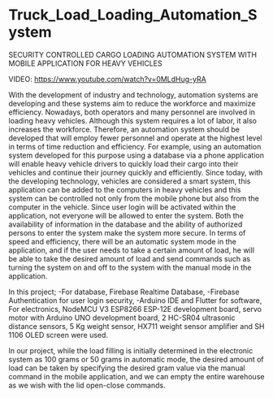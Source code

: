# Truck_Load_Loading_Automation_System
SECURITY CONTROLLED CARGO LOADING AUTOMATION SYSTEM WITH MOBILE APPLICATION FOR HEAVY VEHICLES

VIDEO: https://www.youtube.com/watch?v=0MLdHug-yRA

With the development of industry and technology, automation systems are developing and these systems aim to reduce the workforce and maximize efficiency. Nowadays, both operators and many personnel are involved in loading heavy vehicles. Although this system requires a lot of labor, it also increases the workforce. Therefore, an automation system should be developed that will employ fewer personnel and operate at the highest level in terms of time reduction and efficiency. For example, using an automation system developed for this purpose using a database via a phone application will enable heavy vehicle drivers to quickly load their cargo into their vehicles and continue their journey quickly and efficiently. Since today, with the developing technology, vehicles are considered a smart system, this application can be added to the computers in heavy vehicles and this system can be controlled not only from the mobile phone but also from the computer in the vehicle. Since user login will be activated within the application, not everyone will be allowed to enter the system. Both the availability of information in the database and the ability of authorized persons to enter the system make the system more secure. In terms of speed and efficiency, there will be an automatic system mode in the application, and if the user needs to take a certain amount of load, he will be able to take the desired amount of load and send commands such as turning the system on and off to the system with the manual mode in the application.

In this project;
-For database, Firebase Realtime Database,
-Firebase Authentication for user login security,
-Arduino IDE and Flutter for software,
For electronics, NodeMCU V3 ESP8266 ESP-12E development board, servo motor with Arduino UNO development board, 2 HC-SR04 ultrasonic distance sensors, 5 Kg weight sensor, HX711 weight sensor amplifier and SH 1106 OLED screen were used.

In our project, while the load filling is initially determined in the electronic system as 100 grams or 50 grams in automatic mode, the desired amount of load can be taken by specifying the desired gram value via the manual command in the mobile application, and we can empty the entire warehouse as we wish with the lid open-close commands.
